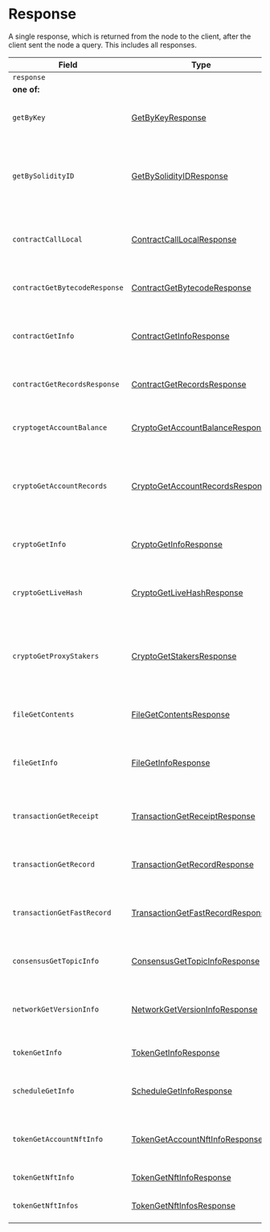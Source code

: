 # Response

A single response, which is returned from the node to the client, after the client sent the node a query. This includes all responses.

| Field                         | Type                                                                                                                                                          | Description                                                                             |
| ----------------------------- | ------------------------------------------------------------------------------------------------------------------------------------------------------------- | --------------------------------------------------------------------------------------- |
| `response`                    |                                                                                                                                                               |                                                                                         |
| **one of:**                   |                                                                                                                                                               |                                                                                         |
| `getByKey`                    | [GetByKeyResponse](getbykey.md#getbykeyresponse)                                                                                                              | Get all entities associated with a given key                                            |
| `getBySolidityID`             | [GetBySolidityIDResponse](getbysolidityid.md#getbysolidityidresponse)                                                                                         | Get the IDs in the format used in transactions, given the format used in Solidity       |
| `contractCallLocal`           | [ContractCallLocalResponse](../smart-contracts/contractcalllocal.md#contractcalllocalresponse)                                                                | Response to call a function of a smart contract instance                                |
| `contractGetBytecodeResponse` | [ContractGetBytecodeResponse](../smart-contracts/contractgetbytecode.md)                                                                                      | Get the bytecode for a smart contract instance                                          |
| `contractGetInfo`             | [ContractGetInfoResponse](../smart-contracts/contractgetinfo.md#contractgetinforesponse)                                                                      | Get information about a smart contract instance                                         |
| `contractGetRecordsResponse`  | [ContractGetRecordsResponse](https://github.com/theekrystallee/hedera-style-guide/blob/sdk-v1/deprecated/hedera-api/miscellaneous/broken-reference/README.md) | Get all existing records for a smart contract instance                                  |
| `cryptogetAccountBalance`     | [CryptoGetAccountBalanceResponse](../cryptocurrency-accounts/cryptogetaccountbalance.md)                                                                      | Get the current balance in a cryptocurrency account                                     |
| `cryptoGetAccountRecords`     | [CryptoGetAccountRecordsResponse](../cryptocurrency-accounts/cryptogetaccountrecords.md)                                                                      | Get all the records that currently exist for transactions involving an account          |
| `cryptoGetInfo`               | [CryptoGetInfoResponse](../cryptocurrency-accounts/cryptogetinfo.md#cryptogetinforesponse)                                                                    | Get all information about an account                                                    |
| `cryptoGetLiveHash`           | [CryptoGetLiveHashResponse](../cryptocurrency-accounts/cryptogetinfo.md)                                                                                      | Get a single claim from a single account (or null if it doesn't exist)                  |
| `cryptoGetProxyStakers`       | [CryptoGetStakersResponse](../cryptocurrency-accounts/cryptogetstakers.md)                                                                                    | Get all the accounts that proxy stake to a given account, and how much they proxy stake |
| `fileGetContents`             | [FileGetContentsResponse](../file-service/filegetcontents.md)                                                                                                 | Get the contents of a file (the bytes stored in it)                                     |
| `fileGetInfo`                 | [FileGetInfoResponse](../file-service/filegetinfo.md)                                                                                                         | Get information about a file, such as its expiration date                               |
| `transactionGetReceipt`       | [TransactionGetReceiptResponse](transactiongetreceipt.md)                                                                                                     | Get a receipt for a transaction (lasts 180 seconds)                                     |
| `transactionGetRecord`        | [TransactionGetRecordResponse](transactiongetrecord.md)                                                                                                       | Get a record for a transaction (lasts 1 hour)                                           |
| `transactionGetFastRecord`    | [TransactionGetFastRecordResponse](transactiongetfastrecord.md)                                                                                               | Get a record for a transaction (lasts 180 seconds)                                      |
| `consensusGetTopicInfo`       | [ConsensusGetTopicInfoResponse](../consensus/consensusgettopicinfo.md)                                                                                        | Parameters of and state of a consensus topic.                                           |
| `networkGetVersionInfo`       | [NetworkGetVersionInfoResponse](networkgetversioninfo.md)                                                                                                     | Semantic versions of Hedera Services and HAPI proto                                     |
| `tokenGetInfo`                | [TokenGetInfoResponse](../token-service/tokengetinfo.md)                                                                                                      | Get all information about a token                                                       |
| `scheduleGetInfo`             | [ScheduleGetInfoResponse](../schedule-service/schedulegetinfo.md)                                                                                             | Get all information about a schedule entity                                             |
| `tokenGetAccountNftInfo`      | [TokenGetAccountNftInfoResponse](../token-service/tokengetaccountnftinfo.md)                                                                                  | A list of the NFTs associated with the account                                          |
| `tokenGetNftInfo`             | [TokenGetNftInfoResponse](../token-service/tokengetnftinfo.md)                                                                                                | All information about an NFT                                                            |
| `tokenGetNftInfos`            | [TokenGetNftInfosResponse](../token-service/tokengetinfo.md)                                                                                                  | A list of the NFTs for the token                                                        |
